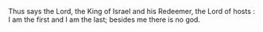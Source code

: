 Thus says the Lord, the King of Israel and his Redeemer, the Lord of hosts : I am the first and I am the last; besides me there is no god.

